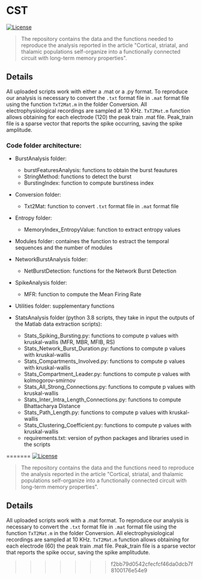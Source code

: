 # CST

[![License](https://img.shields.io/badge/license-MIT-blue.svg)](https://github.com/ScreenNeuroPharm/CST/blob/master/LICENSE)

> The repository contains the data and the functions needed to reproduce the analysis reported in the article "Cortical, striatal, and thalamic populations self-organize into a functionally connected circuit with long-term memory properties".

## Details
All uploaded scripts work with either a .mat or a .py format. 
To reproduce our analysis is necessary to convert the ```.txt``` format file in ```.mat``` format file using the function ```TxT2Mat.m``` in the folder Conversion. 
All electrophysiological recordings are sampled at 10 KHz. 
```TxT2Mat.m``` function allows obtaining for each electrode (120) the peak train .mat file. 
Peak_train file is a sparse vector that reports the spike occurring, saving the spike amplitude.

### Code folder architecture:
- BurstAnalysis folder:
    * burstFeaturesAnalysis: functions to obtain the burst feautures
    * StringMethod: functions to detect the burst
    * BurstingIndex: function to compute burstiness index

- Conversion folder:
    * Txt2Mat: function to convert ```.txt``` format file in ```.mat``` format file

- Entropy folder:
    * MemoryIndex_EntropyValue: function to extract entropy values

- Modules folder: 
containes the function to estract the temporal sequences and the number of modules

- NetworkBurstAnalysis folder: 
    * NetBurstDetection: functions for the Network Burst Detection


- SpikeAnalysis folder:
    * MFR: function to compute the Mean Firing Rate


- Utilities folder: supplementary functions

      
- StatsAnalysis folder (python 3.8 scripts, they take in input the outputs of the Matlab data extraction scripts):
    * Stats_Spiking_Bursting.py: functions to compute p values with kruskal-wallis (MFR, MBR, MFIB, RS)
    * Stats_Network_Burst_Duration.py: functions to compute p values with kruskal-wallis
    * Stats_Compartments_Involved.py: functions to compute p values with kruskal-wallis
    * Stats_Compartment_Leader.py: functions to compute p values with kolmogorov-smirnov
    * Stats_All_Strong_Connections.py: functions to compute p values with kruskal-wallis
    * Stats_Inter_Intra_Length_Connections.py: functions to compute Bhattacharya Distance
    * Stats_Path_Length.py: functions to compute p values with kruskal-wallis
    * Stats_Clustering_Coefficient.py: functions to compute p values with kruskal-wallis
    * requirements.txt: version of python packages and libraries used in the scripts

=======
[![License](https://img.shields.io/badge/license-MIT-blue.svg)](https://github.com/ScreenNeuroPharm/CST/blob/master/LICENSE)

> The repository contains the data and the functions need to reproduce the analysis reported in the article "Cortical, striatal, and thalamic populations self-organize into a functionally connected circuit with long-term memory properties".

## Details
All uploaded scripts work with a .mat format. 
To reproduce our analysis is necessary to convert the ```.txt``` format file in ```.mat``` format file using the function ```TxT2Mat.m``` in the folder Conversion. 
All electrophysiological recordings are sampled at 10 KHz. 
```TxT2Mat.m``` function allows obtaining for each electrode (60) the peak train .mat file. 
Peak_train file is a sparse vector that reports the spike occur, saving the spike amplitudute.
>>>>>>> f2bb79d0542cfecfcf46da0dcb7f8100176e54e9
